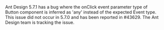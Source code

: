 Ant Design 5.7.1 has a bug where the onClick event parameter type of Button component is inferred as 'any' instead of the expected Event type. This issue did not occur in 5.7.0 and has been reported in #43629. The Ant Design team is tracking the issue.
